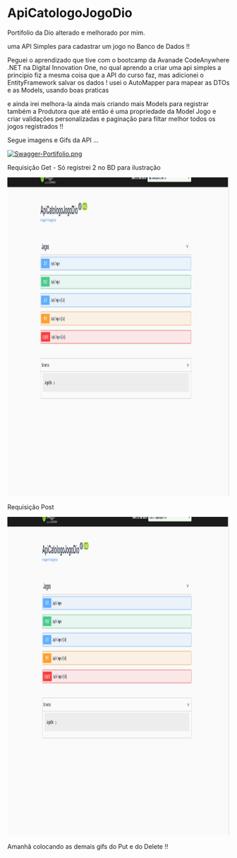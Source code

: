 # ApiCatologoJogoDio
Portifolio da Dio alterado e melhorado por mim.

uma API Simples para cadastrar um jogo no Banco de Dados !!

Peguei o aprendizado que tive com o bootcamp da Avanade CodeAnywhere .NET na Digital Innovation One, no qual aprendo a criar uma api simples
a principio fiz a mesma coisa que a API do curso faz, mas adicionei o EntityFramework salvar os dados ! usei o AutoMapper para mapear as DTOs
e as Models, usando boas praticas 

e ainda irei melhora-la ainda mais criando mais Models para registrar também a Produtora que até então é uma propriedade da Model Jogo
e criar validações personalizadas e paginação para filtar melhor todos os jogos registrados !!

Segue imagens e Gifs da API ...

[![Swagger-Portifolio.png](https://i.postimg.cc/k5Pc8mfC/Swagger-Portifolio.png)](https://postimg.cc/jDvP0Bp3)

Requisição Get - Só registrei 2 no BD para ilustração

<p align="center">
	<img width="1280" height="720" src="wwwroot/gif/getAPI.gif"
</p>


Requisição Post 

<p align="center">
	<img width="1280" height="720" src="wwwroot/gif/postAPI.gif"
</p>



Amanhã colocando as demais gifs do Put e do Delete !!

